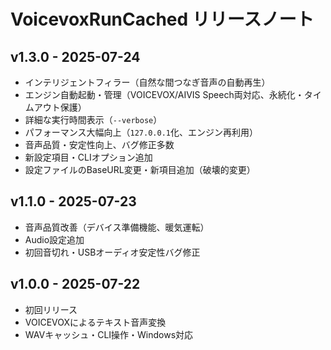 # VoicevoxRunCached リリースノート

## v1.3.0 - 2025-07-24

- インテリジェントフィラー（自然な間つなぎ音声の自動再生）
- エンジン自動起動・管理（VOICEVOX/AIVIS Speech両対応、永続化・タイムアウト保護）
- 詳細な実行時間表示（`--verbose`）
- パフォーマンス大幅向上（`127.0.0.1`化、エンジン再利用）
- 音声品質・安定性向上、バグ修正多数
- 新設定項目・CLIオプション追加
- 設定ファイルのBaseURL変更・新項目追加（破壊的変更）

## v1.1.0 - 2025-07-23

- 音声品質改善（デバイス準備機能、暖気運転）
- Audio設定追加
- 初回音切れ・USBオーディオ安定性バグ修正

## v1.0.0 - 2025-07-22

- 初回リリース
- VOICEVOXによるテキスト音声変換
- WAVキャッシュ・CLI操作・Windows対応
